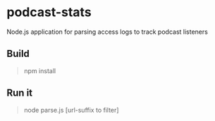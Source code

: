 podcast-stats
=============

Node.js application for parsing access logs
to track podcast listeners

Build
-----
>npm install

Run it
------
>node parse.js [url-suffix to filter]

